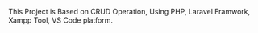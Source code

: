 This Project is Based on CRUD Operation, Using PHP, Laravel Framwork, Xampp Tool, VS Code platform.
